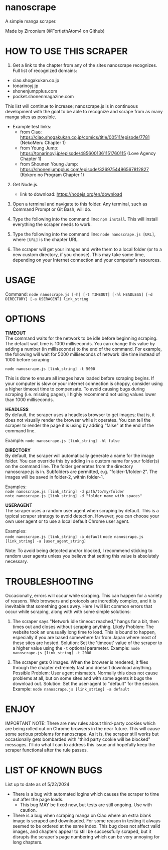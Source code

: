 # nanoscrape

A simple manga scraper.

Made by Zirconium (@FortiethAtom4 on Github)

# HOW TO USE THIS SCRAPER

1. Get a link to the chapter from any of the sites nanoscrape recognizes. \
Full list of recognized domains:
- ciao.shogakukan.co.jp
- tonarinoyj.jp
- shonenjumpplus.com
- pocket.shonenmagazine.com

This list will continue to increase; nanoscrape.js is in continuous development with the goal to be able to recognize and scrape from as many manga sites as possible.

- Example test links:
    - from Ciao: https://ciao.shogakukan.co.jp/comics/title/00511/episode/7781 (NekoMeru Chapter 1)
    - from Young Jump: https://tonarinoyj.jp/episode/4856001361151760115 (Love Agency Chapter 1)
    - from Shounen Young Jump: https://shonenjumpplus.com/episode/3269754496567812827 (Kokoro no Program Chapter 1)

2. Get Node.js.
    - link to download: https://nodejs.org/en/download

3. Open a terminal and navigate to this folder. Any terminal, such as Command Prompt or Git Bash, will do.

4. Type the following into the command line: `npm install`. This will install everything the scraper needs to work.

5. Type the following into the command line: `node nanoscrape.js [URL]`, where `[URL]` is the chapter URL.

6. The scraper will get your images and write them to a local folder (or to a new custom directory, if you choose). This may take some time, depending on your Internet connection and your computer's resources.

# USAGE

Command: `node nanoscrape.js [-h] [-t TIMEOUT] [-hl HEADLESS] [-d DIRECTORY] [-a USERAGENT] link_string`

# OPTIONS

**TIMEOUT** \
The command waits for the network to be idle before beginning scraping. The default wait time is 1000 milliseconds. You can change this value by adding a number (in milliseconds) to the end of the command. For example, the following will wait for 5000 milliseconds of network idle time instead of 1000 before scraping:

`node nanoscrape.js [link_string] -t 5000`

This is done to ensure all images have loaded before scraping begins. If your computer is slow or your internet connection is choppy, consider using a higher timeout time to compensate. To avoid causing bugs during scraping (i.e. missing pages), I highly recommend not using values lower than 1000 milliseconds.

**HEADLESS** \
By default, the scraper uses a headless browser to get images; that is, it does not visually render the browser while it operates. You can tell the scraper to render the page it is using by adding "false" at the end of the command line.

Example: `node nanoscrape.js [link_string] -hl false`

**DIRECTORY** \
By default, the scraper will automatically generate a name for the image folder. You can override this by adding in a custom name for your folder(s) on the command line. The folder generates from the directory nanoscrape.js is in. Subfolders are permitted, e.g. "folder-1/folder-2". The images will be saved in folder-2, within folder-1. 

Examples: \
`node nanoscrape.js [link_string] -d path/to/my/folder`\
`note nanoscrape.js [link_string] -d "folder name with spaces"`

**USERAGENT** \
The scraper uses a random user agent when scraping by default. This is a typical scraper strategy to avoid detection. However, you can choose your own user agent or to use a local default Chrome user agent.

Examples: \
`node nanoscrape.js [link_string] -a default`
`node nanoscrape.js [link_string] -a [user_agent_string]`

Note: To avoid being detected and/or blocked, I recommend sticking to random user agents unless you believe that setting this value is absolutely necessary. 

# TROUBLESHOOTING

Occasionally, errors will occur while scraping. This can happen for a variety of reasons. Web browsers and protocols are incredibly complex, and it is inevitable that something goes awry. Here I will list common errors that occur while scraping, along with with some simple solutions:
1. The scraper says "Network idle timeout reached," hangs for a bit, then times out and closes without scraping anything.
    Likely Problem: The website took an unusually long time to load. This is bound to happen, especially if you are based somewhere far from Japan where most of these sites are hosted. 
    Solution: Set the 'timeout' value of the scraper to a higher value using the `-t` optional parameter. 
    Example: `node nanoscrape.js [link_string] -t 2000`

2. The scraper gets 0 images. When the browser is rendered, it flies through the chapter extremely fast and doesn't download anything.
    Possible Problem: User agent mismatch. Normally this does not cause problems at all, but on some sites and with some agents it bugs the download out.
    Solution: Set the user-agent to "default" for the session.
    Example: `node nanoscrape.js [link_string] -a default`

# ENJOY

IMPORTANT NOTE: There are new rules about third-party cookies which are being rolled out on Chrome browsers in the near future. This will cause some serious problems for nanoscrape. As it is, the scraper still works but occasionally gets bombarded with "third party cookie will be blocked" messages. I'll do what I can to address this issue and hopefully keep the scraper functional after the rule passes.

# LIST OF KNOWN BUGS

List up to date as of 5/22/2024
- There is a bug with automated logins which causes the scraper to time out after the page loads.
    - This bug MAY be fixed now, but tests are still ongoing. Use with caution.
- There is a bug when scraping manga on Ciao where an extra blank image is scraped and downloaded. For some reason in testing it always seemed to be ordered at the same index. This bug does not affect valid images, and chapters appear to still be successfully scraped, but it disrupts the scraper's page numbering which can be very annoying for long chapters.
